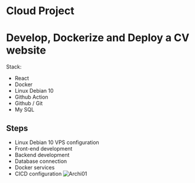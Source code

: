 # Cloud Project 

# Develop, Dockerize and Deploy a CV website 

Stack: 
- React
- Docker
- Linux Debian 10
- Github Action
- Github / Git
- My SQL

## Steps 
- Linux Debian 10 VPS configuration
- Front-end development 
- Backend development
- Database connection
- Docker services 
- CICD configuration
![Archi01](https://github.com/DianaE23/CloudData/assets/123725630/e6ccfec0-a443-4d81-8ea8-2b27868c9924)
